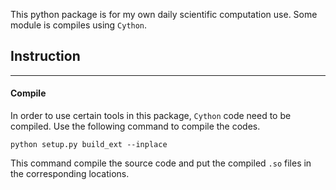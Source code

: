 This python package is for my own daily scientific computation use. Some module is compiles using `Cython`.

## Instruction

---

#### Compile

In order to use certain tools in this package, `Cython` code need to be compiled. Use the following command to compile the codes.

`python setup.py build_ext --inplace`

This command compile the source code and put the compiled `.so` files in the corresponding locations.

